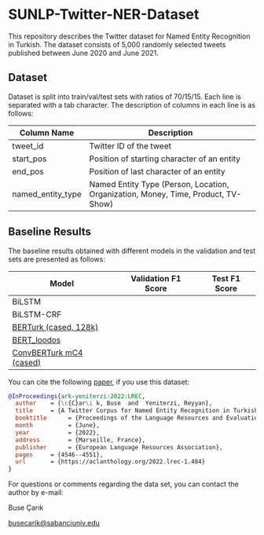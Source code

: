 # SUNLP-Twitter-NER-Dataset

This repository describes the Twitter dataset for Named Entity Recognition in Turkish. The dataset consists of 5,000 randomly selected tweets published between June 2020 and June 2021. 

## Dataset

Dataset is split into train/val/test sets with ratios of 70/15/15. Each line is separated with a tab character. The description of columns in each line is as follows:

| Column Name  | Description |
| ------------- | ------------- |
| tweet_id | Twitter ID of the tweet |
| start_pos | Position of starting character of an entity |
| end_pos | Position of last character of an entity |
| named_entity_type | Named Entity Type (Person, Location, Organization, Money, Time, Product, TV-Show) |


## Baseline Results

The baseline results obtained with different models in the validation and test sets are presented as follows: 

| Model                                                                                    | Validation F1 Score  | Test F1 Score
| ---------------------------------------------------------------------------------------- | -------------------- | -------------
| BiLSTM                                                                                   |                      | 
| BiLSTM-CRF                                                                               |                      | 
| [BERTurk (cased, 128k)](https://huggingface.co/dbmdz/bert-base-turkish-128k-cased)       |                      | 
| [BERT_loodos](https://huggingface.co/loodos/bert-base-turkish-cased)                     |                      | 
| [ConvBERTurk mC4 (cased)](https://huggingface.co/dbmdz/convbert-base-turkish-mc4-cased)  |                      | 

You can cite the following [paper](http://www.lrec-conf.org/proceedings/lrec2022/pdf/2022.lrec-1.484.pdf), if you use this dataset:

```bibtex
@InProceedings{ark-yeniterzi:2022:LREC,
  author    = {\c{C}ar\i k, Buse  and  Yeniterzi, Reyyan},
  title     = {A Twitter Corpus for Named Entity Recognition in Turkish},
  booktitle      = {Proceedings of the Language Resources and Evaluation Conference},
  month          = {June},
  year           = {2022},
  address        = {Marseille, France},
  publisher      = {European Language Resources Association},
  pages     = {4546--4551},
  url       = {https://aclanthology.org/2022.lrec-1.484}
}
```

For questions or comments regarding the data set, you can contact the author by e-mail:

Buse Çarık

busecarik@sabanciuniv.edu
